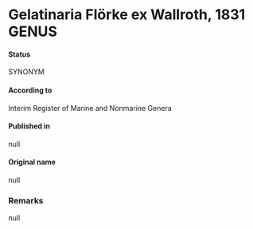 # Gelatinaria Flörke ex Wallroth, 1831 GENUS

#### Status
SYNONYM

#### According to
Interim Register of Marine and Nonmarine Genera

#### Published in
null

#### Original name
null

### Remarks
null